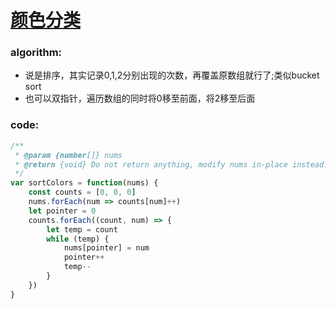 # [颜色分类](https://leetcode-cn.com/leetbook/read/top-interview-questions-medium/xvg25c/)

### algorithm:
- 说是排序，其实记录0,1,2分别出现的次数，再覆盖原数组就行了;类似bucket sort
- 也可以双指针，遍历数组的同时将0移至前面，将2移至后面

### code:
```javascript
/**
 * @param {number[]} nums
 * @return {void} Do not return anything, modify nums in-place instead.
 */
var sortColors = function(nums) {
    const counts = [0, 0, 0]
    nums.forEach(num => counts[num]++)
    let pointer = 0
    counts.forEach((count, num) => {
        let temp = count
        while (temp) {
            nums[pointer] = num
            pointer++
            temp--
        }
    })
}
```
